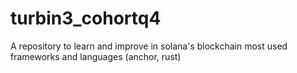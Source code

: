 # turbin3_cohortq4
A repository to learn and improve in solana's blockchain most used frameworks and languages (anchor, rust)
